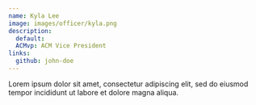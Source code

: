 ```yaml
---
name: Kyla Lee
image: images/officer/kyla.png
description:
  default:
  ACMvp: ACM Vice President
links:
  github: john-doe
---
```


Lorem ipsum dolor sit amet, consectetur adipiscing elit, sed do eiusmod tempor incididunt ut labore et dolore magna aliqua.
